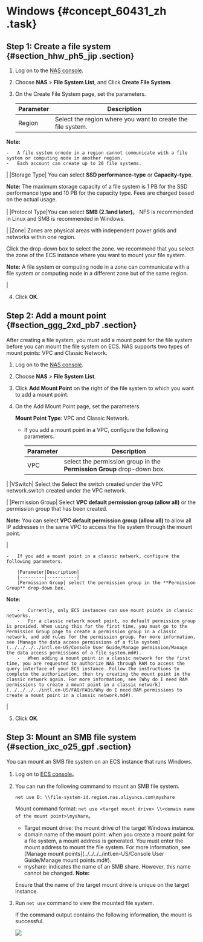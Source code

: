# Windows {#concept_60431_zh .task}

## Step 1: Create a file system {#section_hhw_ph5_jip .section}

1.  Log on to the [NAS console](https://nas.console.aliyun.com/).
2.  Choose **NAS** \> **File System List**, and Click **Create File System**.
3.  On the Create File System page, set the parameters.

    |Parameter|Description|
    |---------|-----------|
    |Region| Select the region where you want to create the file system.

**Note:** 

    -   A file system ornode in a region cannot communicate with a file system or computing node in another region.
    -   Each account can create up to 20 file systems.
 |
    |Storage Type| You can select **SSD performance-type** or **Capacity-type**.

**Note:** The maximum storage capacity of a file system is 1 PB for the SSD performance type and 10 PB for the capacity type. Fees are charged based on the actual usage.

 |
    |Protocol Type|You can select **SMB \(2.1and later\)**。 NFS is recommended in Linux and SMB is recommended in Windows.

 |
    |Zone| Zones are physical areas with independent power grids and networks within one region.

 Click the drop-down box to select the zone. we recommend that you select the zone of the ECS instance where you want to mount your file system.

**Note:** A file system or computing node in a zone can communicate with a file system or computing node in a different zone but of the same region.

 |

4.  Click **OK**.

## Step 2: Add a mount point {#section_ggg_2xd_pb7 .section}

After creating a file system, you must add a mount point for the file system before you can mount the file system on ECS. NAS supports two types of mount points: VPC and Classic Network.

1.  Log on to the [NAS console](https://nas.console.aliyun.com/).
2.  Choose **NAS** \> **File System List**.
3.  Click **Add Mount Point** on the right of the file system to which you want to add a mount point.
4.  On the Add Mount Point page, set the parameters.

    **Mount Point Type**: VPC and Classic Network.

    -   If you add a mount point in a VPC, configure the following parameters.

        |Parameter|Description|
        |---------|-----------|
        |VPC| select the permission group in the **Permission Group** drop-down box.

 |
        |VSwitch| Select the Select the switch created under the VPC network.switch created under the VPC network.

 |
        |Permission Group| Select **VPC default permission group \(allow all\)** or the permission group that has been created.

**Note:** You can select **VPC default permission group \(allow all\)** to allow all IP addresses in the same VPC to access the file system through the mount point.

 |

    -   If you add a mount point in a classic network, configure the following parameters.

        |Parameter|Description|
        |---------|-----------|
        |Permission Group| select the permission group in the **Permission Group** drop-down box.

**Note:** 

        -   Currently, only ECS instances can use mount points in classic networks.
        -   For a classic network mount point, no default permission group is provided. When using this for the first time, you must go to the Permission Group page to create a permission group in a classic network, and add rules for the permission group. For more information, see [Manage the data access permissions of a file system](../../../../intl.en-US/Console User Guide/Manage permission/Manage the data access permissions of a file system.md#).
        -   When adding a mount point in a classic network for the first time, you are requested to authorize NAS through RAM to access the query interface of your ECS instance. Follow the instructions to complete the authorization, then try creating the mount point in the classic network again. For more information, see [Why do I need RAM permissions to create a mount point in a classic network](../../../../intl.en-US/FAQ/FAQs/Why do I need RAM permissions to create a mount point in a classic network.md#).
 |

5.  Click **OK**.

## Step 3: Mount an SMB file system {#section_ixc_o25_gpf .section}

You can mount an SMB file system on an ECS instance that runs Windows.

1.  Log on to [ECS console](https://ecs.console.aliyun.com/)。
2.  You can run the following command to mount an SMB file system.

    ``` {#codeblock_xom_3j4_tdj}
    net use D: \\file-system-id.region.nas.aliyuncs.com\myshare
    ```

    Mount command format: `net use <target mount drive> \\<domain name of the mount point>\myshare`。

    -   Target mount drive: the mount drive of the target Windows instance.
    -   domain name of the mount point: when you create a mount point for a file system, a mount address is generated. You must enter the mount address to mount the file system. For more information, see [Manage mount points](../../../../intl.en-US/Console User Guide/Manage mount points.md#).
    -   myshare: indicates the name of an SMB share. However, this name cannot be changed.
    **Note:** 

    Ensure that the name of the target mount drive is unique on the target instance.

3.  Run `net use` command to view the mounted file system.

    If the command output contains the following information, the mount is successful.

    ![](http://static-aliyun-doc.oss-cn-hangzhou.aliyuncs.com/assets/img/18691/156272428951150_en-US.png)


